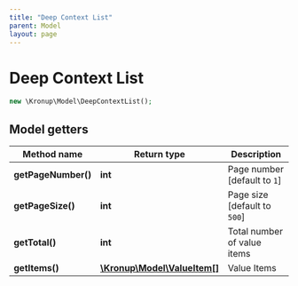 ```yaml
---
title: "Deep Context List"
parent: Model
layout: page
---
```


# Deep Context List

```php
new \Kronup\Model\DeepContextList();
```

## Model getters

Method name | Return type | Description
------------ | ------------- | -------------
**getPageNumber()** | **int** | Page number   [default to `1`]
**getPageSize()** | **int** | Page size   [default to `500`]
**getTotal()** | **int** | Total number of value items
**getItems()** | [**\Kronup\Model\ValueItem[]**](../ValueItem) | Value Items

